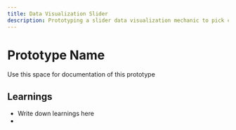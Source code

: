 ```yaml
---
title: Data Visualization Slider
description: Prototyping a slider data visualization mechanic to pick countries.
---
```


# Prototype Name
Use this space for documentation of this prototype

## Learnings
- Write down learnings here
- 